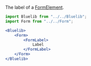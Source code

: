 The label of a [FormElement](#formelement).

```jsx
import Bluelib from "../../Bluelib";
import Form from "../../Form";

<Bluelib>
    <Form>
        <FormLabel>
            Label
        </FormLabel>
    </Form>
</Bluelib>
```
